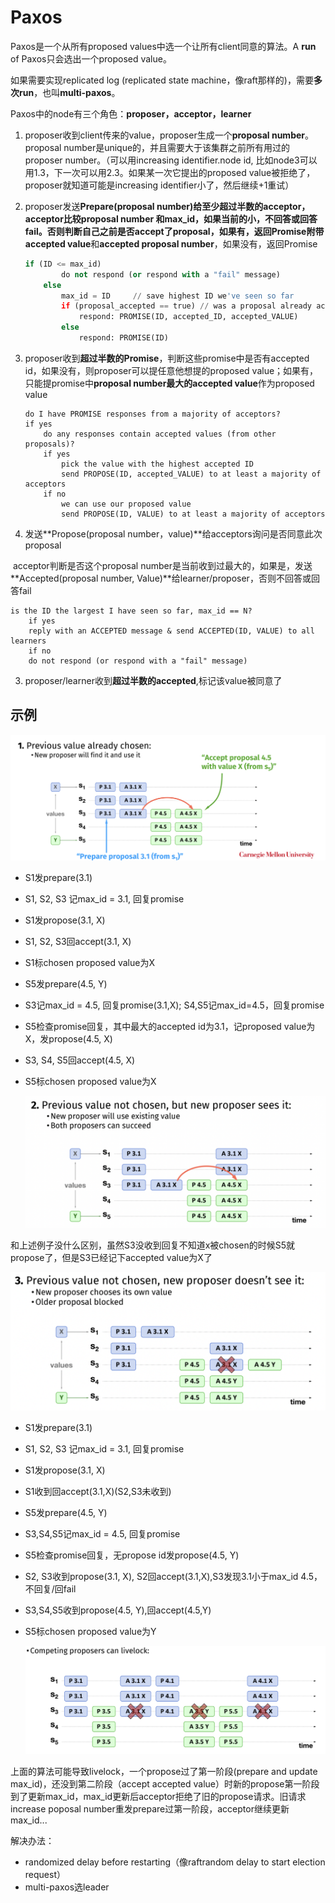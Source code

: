 # Paxos

Paxos是一个从所有proposed values中选一个让所有client同意的算法。A **run** of Paxos只会选出一个proposed value。

如果需要实现replicated log (replicated state machine，像raft那样的)，需要**多次run**，也叫**multi-paxos**。

Paxos中的node有三个角色：**proposer，acceptor，learner**

1. proposer收到client传来的value，proposer生成一个**proposal number**。proposal number是unique的，并且需要大于该集群之前所有用过的proposer number。（可以用increasing identifier.node id, 比如node3可以用1.3，下一次可以用2.3。如果某一次它提出的proposed value被拒绝了，proposer就知道可能是increasing identifier小了，然后继续+1重试）

   

2. proposer发送**Prepare(proposal number)**给至少超过半数的acceptor，acceptor比较proposal number 和max_id，如果当前的小，不回答或回答fail。否则判断自己之前是否accept了proposal，如果有，返回Promise附带**accepted value**和**accepted proposal number**，如果没有，返回Promise

   ```python
   if (ID <= max_id)
           do not respond (or respond with a "fail" message)
       else
           max_id = ID     // save highest ID we've seen so far
           if (proposal_accepted == true) // was a proposal already accepted?
               respond: PROMISE(ID, accepted_ID, accepted_VALUE)
           else
               respond: PROMISE(ID)
   ```

   

3. proposer收到**超过半数的Promise**，判断这些promise中是否有accepted id，如果没有，则proposer可以提任意他想提的proposed value；如果有，只能提promise中**proposal number最大的accepted value**作为proposed value

   ```
   do I have PROMISE responses from a majority of acceptors?
   if yes
       do any responses contain accepted values (from other proposals)?
       if yes
           pick the value with the highest accepted ID
           send PROPOSE(ID, accepted_VALUE) to at least a majority of acceptors
       if no
           we can use our proposed value
           send PROPOSE(ID, VALUE) to at least a majority of acceptors
   ```

   

4. 发送**Propose(proposal number，value)**给acceptors询问是否同意此次proposal

​		acceptor判断是否这个proposal number是当前收到过最大的，如果是，发送**Accepted(proposal number, Value)**给learner/proposer，否则不回答或回答fail

```
is the ID the largest I have seen so far, max_id == N?
	if yes
    reply with an ACCEPTED message & send ACCEPTED(ID, VALUE) to all learners
	if no
    do not respond (or respond with a "fail" message)
```

3. proposer/learner收到**超过半数的accepted**,标记该value被同意了



## 示例

<img src="paxos1.png" alt="image-20221007141659374" style="zoom:50%;" />

- S1发prepare(3.1)

- S1, S2, S3 记max_id = 3.1, 回复promise

- S1发propose(3.1, X)

- S1, S2, S3回accept(3.1, X)

- S1标chosen proposed value为X

- S5发prepare(4.5, Y)

- S3记max_id = 4.5, 回复promise(3.1,X); S4,S5记max_id=4.5，回复promise

- S5检查promise回复，其中最大的accepted id为3.1，记proposed value为X，发propose(4.5, X)

- S3, S4, S5回accept(4.5, X)

- S5标chosen proposed value为X

  

  <img src="paxos2.png" alt="image-20221007142233310" style="zoom:50%;" />

和上述例子没什么区别，虽然S3没收到回复不知道x被chosen的时候S5就propose了，但是S3已经记下accepted value为X了

<img src="paxos3.png" alt="image-20221007142415321" style="zoom:50%;" />

- S1发prepare(3.1)

- S1, S2, S3 记max_id = 3.1, 回复promise

- S1发propose(3.1, X)

- S1收到回accept(3.1,X)(S2,S3未收到)

- S5发prepare(4.5, Y)

- S3,S4,S5记max_id = 4.5, 回复promise

- S5检查promise回复，无propose id发propose(4.5, Y)

- S2, S3收到propose(3.1, X), S2回accept(3.1,X),S3发现3.1小于max_id 4.5，不回复/回fail

- S3,S4,S5收到propose(4.5, Y),回accept(4.5,Y)

- S5标chosen proposed value为Y

  

  ![image-20221007143036345](livelock.png)

上面的算法可能导致livelock，一个propose过了第一阶段(prepare and update max_id)，还没到第二阶段（accept accepted value）时新的propose第一阶段到了更新max_id，max_id更新后acceptor拒绝了旧的propose请求。旧请求increase poposal number重发prepare过第一阶段，acceptor继续更新max_id...

解决办法：

- randomized delay before restarting（像raftrandom delay to start election request）
- multi-paxos选leader